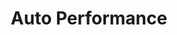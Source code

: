 ---
title: "Auto Performance"
url: /santa-tecla/auto-performance/
shop: reparación de automóviles
---